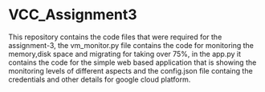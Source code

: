 # VCC_Assignment3

This repository contains the code files that were required for the assignment-3, the vm_monitor.py file contains the code for monitoring the memory,disk space and migrating for taking over 75%, in the app.py it contains the code for the simple web based application that is showing the monitoring levels of different aspects and the config.json file containg the credentials and other details for google cloud platform.
